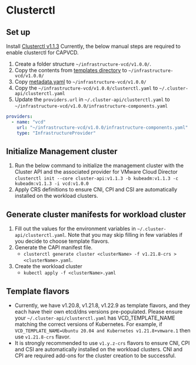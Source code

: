 # Clusterctl 

## Set up
Install [Clusterctl v1.1.3](https://cluster-api.sigs.k8s.io/user/quick-start.html#install-clusterctl)
Currently, the below manual steps are required to enable clusterctl for CAPVCD.

1. Create a folder structure `~/infrastructure-vcd/v1.0.0/`.
2. Copy the contents from [templates directory](https://github.com/vmware/cluster-api-provider-cloud-director/tree/main/templates) to `~/infrastructure-vcd/v1.0.0/`
3. Copy [metadata.yaml](https://github.com/vmware/cluster-api-provider-cloud-director/blob/main/metadata.yaml) to `~/infrastructure-vcd/v1.0.0/`
4. Copy the `~/infrastructure-vcd/v1.0.0/clusterctl.yaml` to `~/.cluster-api/clusterctl.yaml`
5. Update the `providers.url` in `~/.cluster-api/clusterctl.yaml` to `~/infrastructure-vcd/v1.0.0/infrastructure-components.yaml`
```yaml
providers:
  - name: "vcd"
    url: "~/infrastructure-vcd/v1.0.0/infrastructure-components.yaml"
    type: "InfrastructureProvider"
```

## Initialize Management cluster
1. Run the below command to initialize the management cluster with the Cluster API and the associated provider for VMware Cloud Director
`clusterctl init --core cluster-api:v1.1.3 -b kubeadm:v1.1.3 -c kubeadm:v1.1.3 -i vcd:v1.0.0`
2. Apply CRS definitions to ensure CNI, CPI and CSI are automatically installed on the workload clusters.   


## Generate cluster manifests for workload cluster

1. Fill out the values for the environment variables in `~/.cluster-api/clusterctl.yaml`. Note that you may skip filling in few variables if you decide to choose template flavors.
2. Generate the CAPI manifest file.
   - `clusterctl generate cluster <clusterName> -f v1.21.8-crs > <clusterName>.yaml`.
3. Create the workload cluster
   - `kubectl apply -f <clusterName>.yaml`
   
## Template flavors

- Currently, we have v1.20.8, v1.21.8, v1.22.9 as template flavors, and they each have their own etcd/dns versions pre-populated. 
Please ensure your `~/.cluster-api/clusterctl.yaml` has VCD_TEMPLATE_NAME matching the correct versions of Kubernetes. 
For example, if `VCD_TEMPLATE_NAME=Ubuntu 20.04 and Kubernetes v1.21.8+vmware.1` then use `v1.21.8-crs` flavor.
- It is strongly recommended to use `v1.y.z-crs` flavors to ensure CNI, CPI and CSI are automatically installed on the 
  workload clusters. CNI and CPI are required add-ons for the cluster creation to be successful.
